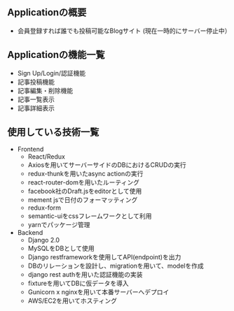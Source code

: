 ## Applicationの概要
- 会員登録すれば誰でも投稿可能なBlogサイト
(現在一時的にサーバー停止中）

## Applicationの機能一覧
- Sign Up/Login/認証機能
- 記事投稿機能
- 記事編集・削除機能
- 記事一覧表示
- 記事詳細表示

## 使用している技術一覧
- Frontend
  - React/Redux
  - Axiosを用いてサーバーサイドのDBにおけるCRUDの実行
  - redux-thunkを用いたasync actionの実行
  - react-router-domを用いたルーティング
  - facebook社のDraft.jsをeditorとして使用
  - mement jsで日付のフォーマッティング
  - redux-form
  - semantic-uiをcssフレームワークとして利用
  - yarnでパッケージ管理
- Backend
  - Django 2.0
  - MySQLをDBとして使用
  - Django restframeworkを使用してAPI(endpoint)を出力
  - DBのリレーションを設計し、migrationを用いて、modelを作成
  - django rest authを用いた認証機能の実装
  - fixtureを用いてDBに仮データを導入
  - Gunicorn x nginxを用いて本番サーバーへデプロイ
  - AWS/EC2を用いてホスティング
